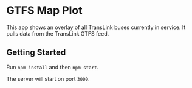 # GTFS Map Plot
This app shows an overlay of all TransLink buses currently in service. It pulls data from the TransLink GTFS feed.

## Getting Started
Run `npm install` and then `npm start`.

The server will start on port `3000`.
